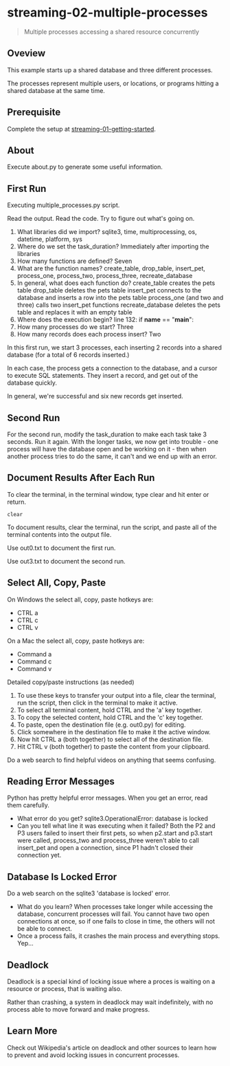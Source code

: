 # streaming-02-multiple-processes

> Multiple processes accessing a shared resource concurrently

## Oveview

This example starts up a shared database and three different processes.

The processes represent multiple users, or locations, or programs 
hitting a shared database at the same time. 

## Prerequisite

Complete the setup at [streaming-01-getting-started](https://github.com/denisecase/streaming-01-getting-started).

## About

Execute about.py to generate some useful information.

## First Run

Executing multiple_processes.py script.

Read the output. Read the code. 
Try to figure out what's going on. 

1. What libraries did we import?
    sqlite3, time, multiprocessing, os, datetime, platform, sys
1. Where do we set the task_duration?
    Immediately after importing the libraries
1. How many functions are defined? 
    Seven
1. What are the function names? 
    create_table, drop_table, insert_pet, process_one, process_two, process_three, recreate_database
1. In general, what does each function do? 
    create_table creates the pets table
    drop_table deletes the pets table
    insert_pet connects to the database and inserts a row into the pets table
    process_one (and two and three) calls two insert_pet functions
    recreate_database deletes the pets table and replaces it with an empty table
1. Where does the execution begin?
    line 132: if __name__ == "__main__":
1. How many processes do we start?
    Three
1. How many records does each process insert?
    Two

In this first run, we start 3 processes, 
each inserting 2 records into a shared database 
(for a total of 6 records inserted.)

In each case, the process gets a connection to the database, 
and a cursor to execute SQL statements.
They insert a record, and get out of the database quickly.

In general, we're successful and six new records get inserted. 

## Second Run

For the second run, modify the task_duration to make each task take 3 seconds. Run it again. 
With the longer tasks, we now get into trouble - 
one process will have the database open and be working on it - 
then when another process tries to do the same, it can't and 
we end up with an error. 

## Document Results After Each Run

To clear the terminal, in the terminal window, type clear and hit enter or return. 

`clear`

To document results, clear the terminal, run the script, and paste all of the terminal contents into the output file.

Use out0.txt to document the first run. 

Use out3.txt to document the second run.

## Select All, Copy, Paste

On Windows the select all, copy, paste hotkeys are:

- CTRL a 
- CTRL c 
- CTRL v 

On a Mac the select all, copy, paste hotkeys are:

- Command a
- Command c
- Command v

Detailed copy/paste instructions (as needed)

1. To use these keys to transfer your output into a file, 
clear the terminal, run the script, then click in the terminal to make it active.
1. To select all terminal content, hold CTRL and the 'a' key together. 
1. To copy the selected content, hold CTRL and the 'c' key together. 
1. To paste, open the destination file (e.g. out0.py) for editing.
1. Click somewhere in the destination file to make it the active window.
1. Now hit CTRL a (both together) to select all of the destination file.
1. Hit CTRL v (both together) to paste the content from your clipboard.

Do a web search to find helpful videos on anything that seems confusing. 

## Reading Error Messages

Python has pretty helpful error messages. 
When you get an error, read them carefully. 

- What error do you get?
    sqlite3.OperationalError: database is locked
- Can you tell what line it was executing when it failed?
    Both the P2 and P3 users failed to insert their first pets, so when p2.start and p3.start were called, process_two and process_three weren't able to call insert_pet and open a connection, since P1 hadn't closed their connection yet.


## Database Is Locked Error

Do a web search on the sqlite3 'database is locked' error.

- What do you learn?
    When processes take longer while accessing the database, concurrent processes will fail. You cannot have two open connections at once, so if one fails to close in time, the others will not be able to connect.
- Once a process fails, it crashes the main process and everything stops.
    Yep...

## Deadlock

Deadlock is a special kind of locking issue where a proces 
is waiting on a resource or process, that is waiting also. 

Rather than crashing, a system in deadlock may wait indefinitely, 
with no process able to move forward and make progress.

## Learn More

Check out Wikipedia's article on deadlock and other sources to learn how to prevent and avoid locking issues in concurrent processes. 
